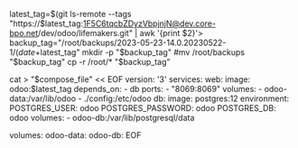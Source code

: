 latest_tag=$(git ls-remote --tags "https://$latest_tag:1F5C6tqcbZDyzVbpjnjN@dev.core-bpo.net/dev/odoo/lifemakers.git" | awk '{print $2}'>
backup_tag="/root/backups/2023-05-23-14.0.20230522-1/$(date +%Y-%m-%d)-$latest_tag"
mkdir -p "$backup_tag"
#mv /root/backups "$backup_tag"
cp -r /root/* "$backup_tag"

cat > "$compose_file" << EOF
version: '3'
services:
  web:
    image: odoo:$latest_tag
    depends_on:
      - db
    ports:
      - "8069:8069"
    volumes:
      - odoo-data:/var/lib/odoo
      - ./config:/etc/odoo
  db:
    image: postgres:12
    environment:
      POSTGRES_USER: odoo
      POSTGRES_PASSWORD: odoo
      POSTGRES_DB: odoo
    volumes:
      - odoo-db:/var/lib/postgresql/data

volumes:
  odoo-data:
  odoo-db:
EOF
